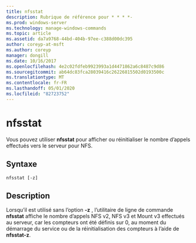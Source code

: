 ```yaml
---
title: nfsstat
description: Rubrique de référence pour * * * *-
ms.prod: windows-server
ms.technology: manage-windows-commands
ms.topic: article
ms.assetid: da7a9768-44bd-404b-97ee-c388d00dc395
author: coreyp-at-msft
ms.author: coreyp
manager: dongill
ms.date: 10/16/2017
ms.openlocfilehash: 4e2c02fdfeb9923993a1d4471862a6c8487c9d86
ms.sourcegitcommit: ab64dc83fca28039416c26226815502d0193500c
ms.translationtype: MT
ms.contentlocale: fr-FR
ms.lasthandoff: 05/01/2020
ms.locfileid: "82723752"
---
```

# <a name="nfsstat"></a>nfsstat



Vous pouvez utiliser **nfsstat** pour afficher ou réinitialiser le nombre d’appels effectués vers le serveur pour NFS.

## <a name="syntax"></a>Syntaxe

```
nfsstat [-z]
```

## <a name="description"></a>Description

Lorsqu’il est utilisé sans l’option **-z** , l’utilitaire de ligne de commande **nfsstat** affiche le nombre d’appels NFS v2, NFS v3 et Mount v3 effectués au serveur, car les compteurs ont été définis sur 0, au moment du démarrage du service ou de la réinitialisation des compteurs à l’aide de **nfsstat-z**.